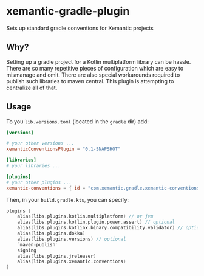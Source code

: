 # xemantic-gradle-plugin
Sets up standard gradle conventions for Xemantic projects

## Why?

Setting up a gradle project for a Kotlin multiplatform library can be hassle. There are so many repetitive pieces of configuration which are easy to mismanage and omit. There are also special workarounds required to publish such libraries to maven central. This plugin is attempting to centralize all of that.

## Usage

To you `lib.versions.toml` (located in the `gradle` dir) add:

```toml
[versions]

# your other versions ...
xemanticConventionsPlugin = "0.1-SNAPSHOT"

[libraries]
# your libraries ...

[plugins]
# your other plugins ...
xemantic-conventions = { id = "com.xemantic.gradle.xemantic-conventions", version.ref = "xemanticConventionsPlugin" }

```

Then, in your `build.gradle.kts`, you can specify:

```kotlin
plugins {
    alias(libs.plugins.kotlin.multiplatform) // or jvm
    alias(libs.plugins.kotlin.plugin.power.assert) // optional
    alias(libs.plugins.kotlinx.binary.compatibility.validator) // optional
    alias(libs.plugins.dokka)
    alias(libs.plugins.versions) // optional
    `maven-publish`
    signing
    alias(libs.plugins.jreleaser)
    alias(libs.plugins.xemantic.conventions)
}
```
